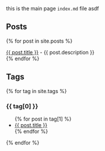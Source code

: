 this is the main page `index.md` file asdf

## Posts

{% for post in site.posts %}
  <div>
    <a href="{{ post.url | absolute_url }}">{{ post.title }}</a> - {{ post.description }} 
  </div>
{% endfor %}

## Tags

{% for tag in site.tags %}
  <h3>{{ tag[0] }}</h3>
  <ul>
    {% for post in tag[1] %}
      <li><a href="{{ post.url | absolute_url }}">{{ post.title }}</a></li>
    {% endfor %}
  </ul>
{% endfor %}
